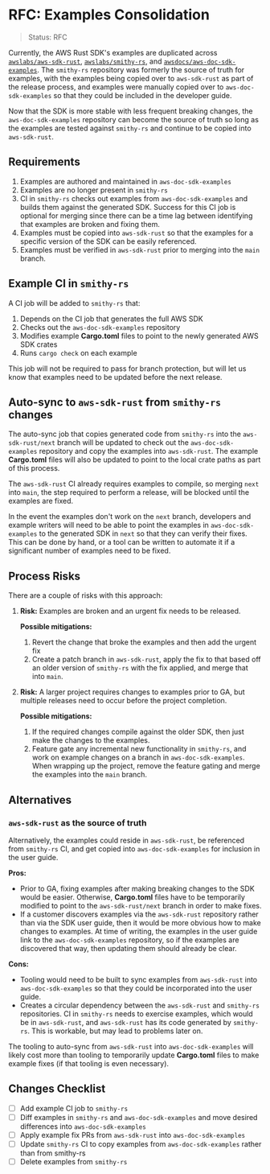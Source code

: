 RFC: Examples Consolidation
===========================

> Status: RFC

Currently, the AWS Rust SDK's examples are duplicated across
[`awslabs/aws-sdk-rust`](https://github.com/awslabs/aws-sdk-rust),
[`awslabs/smithy-rs`](https://github.com/awslabs/smithy-rs),
and [`awsdocs/aws-doc-sdk-examples`](https://github.com/awsdocs/aws-doc-sdk-examples).
The `smithy-rs` repository was formerly the source of truth for examples,
with the examples being copied over to `aws-sdk-rust` as part of the release
process, and examples were manually copied over to `aws-doc-sdk-examples` so that
they could be included in the developer guide.

Now that the SDK is more stable with less frequent breaking changes,
the `aws-doc-sdk-examples` repository can become the source of truth
so long as the examples are tested against `smithy-rs` and continue to be
copied into `aws-sdk-rust`.

Requirements
------------

1. Examples are authored and maintained in `aws-doc-sdk-examples`
2. Examples are no longer present in `smithy-rs`
3. CI in `smithy-rs` checks out examples from `aws-doc-sdk-examples` and
   builds them against the generated SDK. Success for this CI job is optional for merging
   since there can be a time lag between identifying that examples are broken and fixing them.
4. Examples must be copied into `aws-sdk-rust` so that the examples for a specific
   version of the SDK can be easily referenced.
5. Examples must be verified in `aws-sdk-rust` prior to merging into the `main` branch.

Example CI in `smithy-rs`
------------------------

A CI job will be added to `smithy-rs` that:

1. Depends on the CI job that generates the full AWS SDK
2. Checks out the `aws-doc-sdk-examples` repository
3. Modifies example **Cargo.toml** files to point to the newly generated AWS SDK crates
4. Runs `cargo check` on each example

This job will not be required to pass for branch protection, but will
let us know that examples need to be updated before the next release.

Auto-sync to `aws-sdk-rust` from `smithy-rs` changes
--------------------------------------------------

The auto-sync job that copies generated code from `smithy-rs` into the
`aws-sdk-rust/next` branch will be updated to check out the `aws-doc-sdk-examples`
repository and copy the examples into `aws-sdk-rust`. The example **Cargo.toml** files
will also be updated to point to the local crate paths as part of this process.

The `aws-sdk-rust` CI already requires examples to compile, so merging `next` into `main`,
the step required to perform a release, will be blocked until the examples are fixed.

In the event the examples don't work on the `next` branch, developers and example writers
will need to be able to point the examples in `aws-doc-sdk-examples` to the generated
SDK in `next` so that they can verify their fixes. This can be done by hand, or a tool
can be written to automate it if a significant number of examples need to be fixed.

Process Risks
-------------

There are a couple of risks with this approach:

1. **Risk:** Examples are broken and an urgent fix needs to be released.

   **Possible mitigations:**

     1. Revert the change that broke the examples and then add the urgent fix
     2. Create a patch branch in `aws-sdk-rust`, apply the fix to that based off an older
        version of `smithy-rs` with the fix applied, and merge that into `main`.

2. **Risk:** A larger project requires changes to examples prior to GA, but multiple releases
   need to occur before the project completion.

   **Possible mitigations:**

     1. If the required changes compile against the older SDK, then just make the changes
        to the examples.
     2. Feature gate any incremental new functionality in `smithy-rs`, and work on example
        changes on a branch in `aws-doc-sdk-examples`. When wrapping up the project,
        remove the feature gating and merge the examples into the `main` branch.

Alternatives
------------

### `aws-sdk-rust` as the source of truth

Alternatively, the examples could reside in `aws-sdk-rust`, be referenced
from `smithy-rs` CI, and get copied into `aws-doc-sdk-examples` for inclusion
in the user guide.

**Pros:**
- Prior to GA, fixing examples after making breaking changes to the SDK would be easier.
  Otherwise, **Cargo.toml** files have to be temporarily modified to point to the
  `aws-sdk-rust/next` branch in order to make fixes.
- If a customer discovers examples via the `aws-sdk-rust` repository rather than via the
  SDK user guide, then it would be more obvious how to make changes to examples. At time
  of writing, the examples in the user guide link to the `aws-doc-sdk-examples` repository,
  so if the examples are discovered that way, then updating them should already be clear.

**Cons:**
- Tooling would need to be built to sync examples from `aws-sdk-rust` into
  `aws-doc-sdk-examples` so that they could be incorporated into the user guide.
- Creates a circular dependency between the `aws-sdk-rust` and `smithy-rs` repositories.
  CI in `smithy-rs` needs to exercise examples, which would be in `aws-sdk-rust`, and
  `aws-sdk-rust` has its code generated by `smithy-rs`. This is workable, but may lead
  to problems later on.

The tooling to auto-sync from `aws-sdk-rust` into `aws-doc-sdk-examples` will likely cost
more than tooling to temporarily update **Cargo.toml** files to make example fixes (if
that tooling is even necessary).

Changes Checklist
-----------------

- [ ] Add example CI job to `smithy-rs`
- [ ] Diff examples in `smithy-rs` and `aws-doc-sdk-examples` and move desired differences into `aws-doc-sdk-examples`
- [ ] Apply example fix PRs from `aws-sdk-rust` into `aws-doc-sdk-examples`
- [ ] Update `smithy-rs` CI to copy examples from `aws-doc-sdk-examples` rather than from smithy-rs
- [ ] Delete examples from `smithy-rs`

